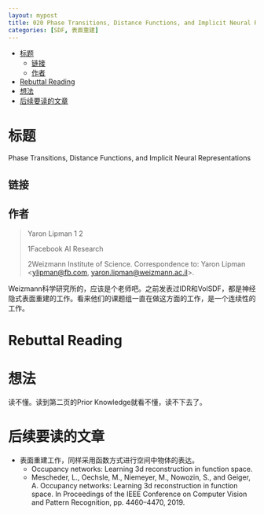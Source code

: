```yaml
---
layout: mypost
title: 020 Phase Transitions, Distance Functions, and Implicit Neural Representations
categories: [SDF, 表面重建]
---
```


- [标题](#标题)
  - [链接](#链接)
  - [作者](#作者)
- [Rebuttal Reading](#rebuttal-reading)
- [想法](#想法)
- [后续要读的文章](#后续要读的文章)

# 标题

Phase Transitions, Distance Functions, and Implicit Neural Representations

## 链接



##  作者

> Yaron Lipman 1 2
> 
> 1Facebook AI Research 
> 
> 2Weizmann Institute of Science. Correspondence to: Yaron Lipman <ylipman@fb.com, yaron.lipman@weizmann.ac.il>.

Weizmann科学研究所的，应该是个老师吧。之前发表过IDR和VolSDF，都是神经隐式表面重建的工作。看来他们的课题组一直在做这方面的工作，是一个连续性的工作。

# Rebuttal Reading



# 想法

读不懂。读到第二页的Prior Knowledge就看不懂，读不下去了。


# 后续要读的文章

- 表面重建工作，同样采用函数方式进行空间中物体的表达。
  - Occupancy networks: Learning 3d reconstruction in function space.
  - Mescheder, L., Oechsle, M., Niemeyer, M., Nowozin, S., and Geiger, A. Occupancy networks: Learning 3d reconstruction in function space. In Proceedings of the IEEE Conference on Computer Vision and Pattern Recognition, pp. 4460–4470, 2019.
